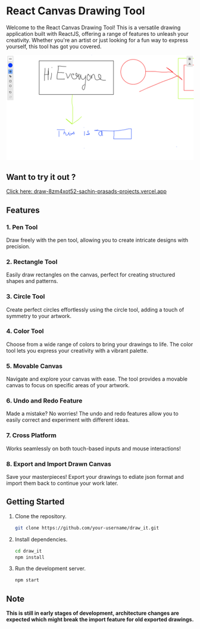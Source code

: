 # React Canvas Drawing Tool

Welcome to the React Canvas Drawing Tool! This is a versatile drawing application built with ReactJS, offering a range of features to unleash your creativity. Whether you're an artist or just looking for a fun way to express yourself, this tool has got you covered.

![Screenshot](screenshot.png)

## Want to try it out ?

[Click here: draw-8zm4xot52-sachin-prasads-projects.vercel.app](https://github.com/SachinBunnY/draw_it)

## Features

### 1. Pen Tool

Draw freely with the pen tool, allowing you to create intricate designs with precision.

### 2. Rectangle Tool

Easily draw rectangles on the canvas, perfect for creating structured shapes and patterns.

### 3. Circle Tool

Create perfect circles effortlessly using the circle tool, adding a touch of symmetry to your artwork.

### 4. Color Tool

Choose from a wide range of colors to bring your drawings to life. The color tool lets you express your creativity with a vibrant palette.

### 5. Movable Canvas

Navigate and explore your canvas with ease. The tool provides a movable canvas to focus on specific areas of your artwork.

### 6. Undo and Redo Feature

Made a mistake? No worries! The undo and redo features allow you to easily correct and experiment with different ideas.

### 7. Cross Platform

Works seamlessly on both touch-based inputs and mouse interactions!

### 8. Export and Import Drawn Canvas

Save your masterpieces! Export your drawings to ediate json format and import them back to continue your work later.

## Getting Started

1. Clone the repository.
   ```bash
   git clone https://github.com/your-username/draw_it.git
   ```
2. Install dependencies.
   ```bash
   cd draw_it
   npm install
   ```
3. Run the development server.
   ```bash
   npm start
   ```

## Note

**This is still in early stages of development, architecture changes are expected which might break the import feature for old exported drawings.**
